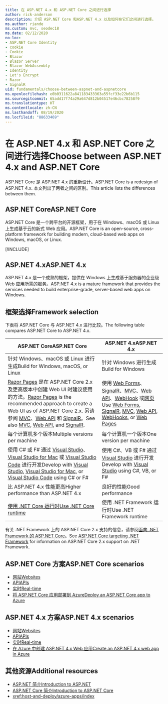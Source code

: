 ```yaml
---
title: 在 ASP.NET 4.x 和 ASP.NET Core 之间进行选择
author: rick-anderson
description: 介绍 ASP.NET Core 和ASP.NET 4.x 以及如何在它们之间进行选择。
ms.author: riande
ms.custom: mvc, seodec18
ms.date: 02/12/2020
no-loc:
- ASP.NET Core Identity
- cookie
- Cookie
- Blazor
- Blazor Server
- Blazor WebAssembly
- Identity
- Let's Encrypt
- Razor
- SignalR
uid: fundamentals/choose-between-aspnet-and-aspnetcore
ms.openlocfilehash: e0b0311622a841183433363a55fcf33e22b6b115
ms.sourcegitcommit: 65add17f74a29a647d812b04517e46cbc78258f9
ms.translationtype: HT
ms.contentlocale: zh-CN
ms.lasthandoff: 08/19/2020
ms.locfileid: "88633469"
---
```

# <a name="choose-between-aspnet-4x-and-aspnet-core"></a><span data-ttu-id="c8304-103">在 ASP.NET 4.x 和 ASP.NET Core 之间进行选择</span><span class="sxs-lookup"><span data-stu-id="c8304-103">Choose between ASP.NET 4.x and ASP.NET Core</span></span>

<span data-ttu-id="c8304-104">ASP.NET Core 是 ASP.NET 4.x 的重新设计。</span><span class="sxs-lookup"><span data-stu-id="c8304-104">ASP.NET Core is a redesign of ASP.NET 4.x.</span></span> <span data-ttu-id="c8304-105">本文列出了两者之间的区别。</span><span class="sxs-lookup"><span data-stu-id="c8304-105">This article lists the differences between them.</span></span>

## <a name="aspnet-core"></a><span data-ttu-id="c8304-106">ASP.NET Core</span><span class="sxs-lookup"><span data-stu-id="c8304-106">ASP.NET Core</span></span>

<span data-ttu-id="c8304-107">ASP.NET Core 是一个跨平台的开源框架，用于在 Windows、macOS 或 Linux 上生成基于云的新式 Web 应用。</span><span class="sxs-lookup"><span data-stu-id="c8304-107">ASP.NET Core is an open-source, cross-platform framework for building modern, cloud-based web apps on Windows, macOS, or Linux.</span></span>

[!INCLUDE[](~/includes/benefits.md)]

## <a name="aspnet-4x"></a><span data-ttu-id="c8304-108">ASP.NET 4.x</span><span class="sxs-lookup"><span data-stu-id="c8304-108">ASP.NET 4.x</span></span>

<span data-ttu-id="c8304-109">ASP.NET 4.x 是一个成熟的框架，提供在 Windows 上生成基于服务器的企业级 Web 应用所需的服务。</span><span class="sxs-lookup"><span data-stu-id="c8304-109">ASP.NET 4.x is a mature framework that provides the services needed to build enterprise-grade, server-based web apps on Windows.</span></span>

## <a name="framework-selection"></a><span data-ttu-id="c8304-110">框架选择</span><span class="sxs-lookup"><span data-stu-id="c8304-110">Framework selection</span></span>

<span data-ttu-id="c8304-111">下表将 ASP.NET Core 与 ASP.NET 4.x 进行比较。</span><span class="sxs-lookup"><span data-stu-id="c8304-111">The following table compares ASP.NET Core to ASP.NET 4.x.</span></span>

| <span data-ttu-id="c8304-112">ASP.NET Core</span><span class="sxs-lookup"><span data-stu-id="c8304-112">ASP.NET Core</span></span> | <span data-ttu-id="c8304-113">ASP.NET 4.x</span><span class="sxs-lookup"><span data-stu-id="c8304-113">ASP.NET 4.x</span></span> |
|---|---|
|<span data-ttu-id="c8304-114">针对 Windows、macOS 或 Linux 进行生成</span><span class="sxs-lookup"><span data-stu-id="c8304-114">Build for Windows, macOS, or Linux</span></span>|<span data-ttu-id="c8304-115">针对 Windows 进行生成</span><span class="sxs-lookup"><span data-stu-id="c8304-115">Build for Windows</span></span>|
|<span data-ttu-id="c8304-116">[Razor Pages](xref:razor-pages/index) 是在 ASP.NET Core 2.x 及更高版本中创建 Web UI 时建议使用的方法。</span><span class="sxs-lookup"><span data-stu-id="c8304-116">[Razor Pages](xref:razor-pages/index) is the recommended approach to create a Web UI as of ASP.NET Core 2.x.</span></span> <span data-ttu-id="c8304-117">另请参阅 [MVC](xref:mvc/overview)、[Web API](xref:tutorials/first-web-api) 和 [SignalR](xref:signalr/introduction)。</span><span class="sxs-lookup"><span data-stu-id="c8304-117">See also [MVC](xref:mvc/overview), [Web API](xref:tutorials/first-web-api), and [SignalR](xref:signalr/introduction).</span></span>|<span data-ttu-id="c8304-118">使用 [Web Forms](/aspnet/web-forms)、[SignalR](/aspnet/signalr)、[MVC](/aspnet/mvc)、[Web API](/aspnet/web-api/)、[WebHook](/aspnet/webhooks/) 或[网页](/aspnet/web-pages)</span><span class="sxs-lookup"><span data-stu-id="c8304-118">Use [Web Forms](/aspnet/web-forms), [SignalR](/aspnet/signalr), [MVC](/aspnet/mvc), [Web API](/aspnet/web-api/), [WebHooks](/aspnet/webhooks/), or [Web Pages](/aspnet/web-pages)</span></span>|
|<span data-ttu-id="c8304-119">每个计算机多个版本</span><span class="sxs-lookup"><span data-stu-id="c8304-119">Multiple versions per machine</span></span>|<span data-ttu-id="c8304-120">每个计算机一个版本</span><span class="sxs-lookup"><span data-stu-id="c8304-120">One version per machine</span></span>|
|<span data-ttu-id="c8304-121">使用 C# 或 F# 通过 [Visual Studio](https://visualstudio.microsoft.com/vs/)、[Visual Studio for Mac](https://visualstudio.microsoft.com/vs/mac/) 或 [Visual Studio Code](https://code.visualstudio.com/) 进行开发</span><span class="sxs-lookup"><span data-stu-id="c8304-121">Develop with [Visual Studio](https://visualstudio.microsoft.com/vs/), [Visual Studio for Mac](https://visualstudio.microsoft.com/vs/mac/), or [Visual Studio Code](https://code.visualstudio.com/) using C# or F#</span></span>|<span data-ttu-id="c8304-122">使用 C#、VB 或 F# 通过 [Visual Studio](https://visualstudio.microsoft.com/vs/) 进行开发</span><span class="sxs-lookup"><span data-stu-id="c8304-122">Develop with [Visual Studio](https://visualstudio.microsoft.com/vs/) using C#, VB, or F#</span></span>|
|<span data-ttu-id="c8304-123">比 ASP.NET 4.x 性能更高</span><span class="sxs-lookup"><span data-stu-id="c8304-123">Higher performance than ASP.NET 4.x</span></span>|<span data-ttu-id="c8304-124">良好的性能</span><span class="sxs-lookup"><span data-stu-id="c8304-124">Good performance</span></span>|
|[<span data-ttu-id="c8304-125">使用 .NET Core 运行时</span><span class="sxs-lookup"><span data-stu-id="c8304-125">Use .NET Core runtime</span></span>](/dotnet/standard/choosing-core-framework-server)|<span data-ttu-id="c8304-126">使用 .NET Framework 运行时</span><span class="sxs-lookup"><span data-stu-id="c8304-126">Use .NET Framework runtime</span></span>|

<span data-ttu-id="c8304-127">有关 .NET Framework 上的 ASP.NET Core 2.x 支持的信息，请参阅[面向 .NET Framework 的 ASP.NET Core](xref:index#target-framework)。</span><span class="sxs-lookup"><span data-stu-id="c8304-127">See [ASP.NET Core targeting .NET Framework](xref:index#target-framework) for information on ASP.NET Core 2.x support on .NET Framework.</span></span>

## <a name="aspnet-core-scenarios"></a><span data-ttu-id="c8304-128">ASP.NET Core 方案</span><span class="sxs-lookup"><span data-stu-id="c8304-128">ASP.NET Core scenarios</span></span>

* [<span data-ttu-id="c8304-129">网站</span><span class="sxs-lookup"><span data-stu-id="c8304-129">Websites</span></span>](xref:tutorials/first-mvc-app/index)
* [<span data-ttu-id="c8304-130">API</span><span class="sxs-lookup"><span data-stu-id="c8304-130">APIs</span></span>](xref:tutorials/first-web-api)
* [<span data-ttu-id="c8304-131">实时</span><span class="sxs-lookup"><span data-stu-id="c8304-131">Real-time</span></span>](xref:signalr/introduction)
* [<span data-ttu-id="c8304-132">将 ASP.NET Core 应用部署到 Azure</span><span class="sxs-lookup"><span data-stu-id="c8304-132">Deploy an ASP.NET Core app to Azure</span></span>](/azure/app-service/app-service-web-get-started-dotnet)

## <a name="aspnet-4x-scenarios"></a><span data-ttu-id="c8304-133">ASP.NET 4.x 方案</span><span class="sxs-lookup"><span data-stu-id="c8304-133">ASP.NET 4.x scenarios</span></span>

* [<span data-ttu-id="c8304-134">网站</span><span class="sxs-lookup"><span data-stu-id="c8304-134">Websites</span></span>](/aspnet/mvc)
* [<span data-ttu-id="c8304-135">API</span><span class="sxs-lookup"><span data-stu-id="c8304-135">APIs</span></span>](/aspnet/web-api)
* [<span data-ttu-id="c8304-136">实时</span><span class="sxs-lookup"><span data-stu-id="c8304-136">Real-time</span></span>](/aspnet/signalr)
* [<span data-ttu-id="c8304-137">在 Azure 中创建 ASP.NET 4.x Web 应用</span><span class="sxs-lookup"><span data-stu-id="c8304-137">Create an ASP.NET 4.x web app in Azure</span></span>](/azure/app-service/app-service-web-get-started-dotnet-framework)

## <a name="additional-resources"></a><span data-ttu-id="c8304-138">其他资源</span><span class="sxs-lookup"><span data-stu-id="c8304-138">Additional resources</span></span>

* [<span data-ttu-id="c8304-139">ASP.NET 简介</span><span class="sxs-lookup"><span data-stu-id="c8304-139">Introduction to ASP.NET</span></span>](/aspnet/overview)
* [<span data-ttu-id="c8304-140">ASP.NET Core 简介</span><span class="sxs-lookup"><span data-stu-id="c8304-140">Introduction to ASP.NET Core</span></span>](xref:index)
* <xref:host-and-deploy/azure-apps/index>
